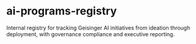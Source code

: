 # ai-programs-registry
Internal registry for tracking Geisinger AI initiatives from ideation through deployment, with governance compliance and executive reporting.
